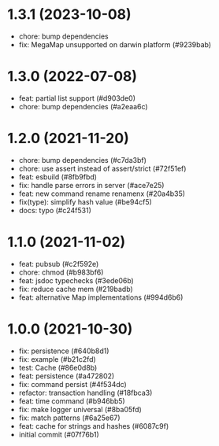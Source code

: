 # 1.3.1 (2023-10-08)

- chore: bump dependencies
- fix: MegaMap unsupported on darwin platform (#9239bab)

# 1.3.0 (2022-07-08)

- feat: partial list support (#d903de0)
- chore: bump dependencies (#a2eaa6c)

# 1.2.0 (2021-11-20)

- chore: bump dependencies (#c7da3bf)
- chore: use assert instead of assert/strict (#72f51ef)
- feat: esbuild (#8fb9fbd)
- fix: handle parse errors in server (#ace7e25)
- feat: new command rename renamenx (#20a4b35)
- fix(type): simplify hash value (#be94cf5)
- docs: typo (#c24f531)

# 1.1.0 (2021-11-02)

- feat: pubsub (#c2f592e)
- chore: chmod (#b983bf6)
- feat: jsdoc typechecks (#3ede06b)
- fix: reduce cache mem (#219badb)
- feat: alternative Map implementations (#994d6b6)

# 1.0.0 (2021-10-30)

- fix: persistence (#640b8d1)
- fix: example (#b21c2fd)
- test: Cache (#86e0d8b)
- feat: persistence (#a472802)
- fix: command persist (#4f534dc)
- refactor: transaction handling (#18fbca3)
- feat: time command (#b946bb5)
- fix: make logger universal (#8ba05fd)
- fix: match patterns (#6a25e67)
- feat: cache for strings and hashes (#6087c9f)
- initial commit (#07f76b1)


